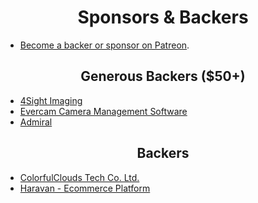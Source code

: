<h1 align="center">Sponsors &amp; Backers</h1>

- [Become a backer or sponsor on Patreon](https://www.patreon.com/seaweedfs).

<h2 align="center">Generous Backers ($50+)</h2>

- [4Sight Imaging](https://www.4sightimaging.com/)
- [Evercam Camera Management Software](https://evercam.io/)
- [Admiral](https://getadmiral.com)

<h2 align="center">Backers</h2>

- [ColorfulClouds Tech Co. Ltd.](https://caiyunai.com/)
- [Haravan - Ecommerce Platform](https://www.haravan.com)
